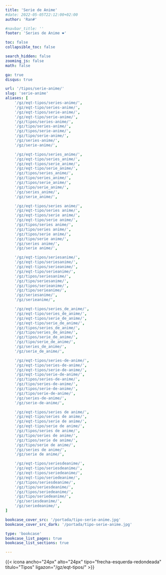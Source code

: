 ```yaml
---
title: 'Serie de Anime'
#date: 2022-05-05T22:12:00+02:00
author: 'Ran#'

#navbar_title: ''
footer: 'Series de Anime ❤️'

toc: false
collapsible_toc: false

search_hidden: false
zooming_js: false
math: false

ga: true
disqus: true

url: '/tipos/serie-anime/'
slug: 'serie-anime'
aliases: [
    '/gz/eqt-tipos/series-anime/',
    '/gz/eqt-tipo/series-anime/',
    '/gz/eqt-tipos/serie-anime/',
    '/gz/eqt-tipo/serie-anime/',
    '/gz/tipos/series-anime/',
    '/gz/tipo/series-anime/',
    '/gz/tipos/serie-anime/',
    '/gz/tipo/serie-anime/',
    '/gz/series-anime/',
    '/gz/serie-anime/',

    '/gz/eqt-tipos/series_anime/',
    '/gz/eqt-tipo/series_anime/',
    '/gz/eqt-tipos/serie_anime/',
    '/gz/eqt-tipo/serie_anime/',
    '/gz/tipos/series_anime/',
    '/gz/tipo/series_anime/',
    '/gz/tipos/serie_anime/',
    '/gz/tipo/serie_anime/',
    '/gz/series_anime/',
    '/gz/serie_anime/',

    '/gz/eqt-tipos/series anime/',
    '/gz/eqt-tipo/series anime/',
    '/gz/eqt-tipos/serie anime/',
    '/gz/eqt-tipo/serie anime/',
    '/gz/tipos/series anime/',
    '/gz/tipo/series anime/',
    '/gz/tipos/serie anime/',
    '/gz/tipo/serie anime/',
    '/gz/series anime/',
    '/gz/serie anime/',

    '/gz/eqt-tipos/seriesanime/',
    '/gz/eqt-tipo/seriesanime/',
    '/gz/eqt-tipos/serieanime/',
    '/gz/eqt-tipo/serieanime/',
    '/gz/tipos/seriesanime/',
    '/gz/tipo/seriesanime/',
    '/gz/tipos/serieanime/',
    '/gz/tipo/serieanime/',
    '/gz/seriesanime/',
    '/gz/serieanime/',

    '/gz/eqt-tipos/series_de_anime/',
    '/gz/eqt-tipo/series_de_anime/',
    '/gz/eqt-tipos/serie_de_anime/',
    '/gz/eqt-tipo/serie_de_anime/',
    '/gz/tipos/series_de_anime/',
    '/gz/tipo/series_de_anime/',
    '/gz/tipos/serie_de_anime/',
    '/gz/tipo/serie_de_anime/',
    '/gz/series_de_anime/',
    '/gz/serie_de_anime/',

    '/gz/eqt-tipos/series-de-anime/',
    '/gz/eqt-tipo/series-de-anime/',
    '/gz/eqt-tipos/serie-de-anime/',
    '/gz/eqt-tipo/serie-de-anime/',
    '/gz/tipos/series-de-anime/',
    '/gz/tipo/series-de-anime/',
    '/gz/tipos/serie-de-anime/',
    '/gz/tipo/serie-de-anime/',
    '/gz/series-de-anime/',
    '/gz/serie-de-anime/',

    '/gz/eqt-tipos/series de anime/',
    '/gz/eqt-tipo/series de anime/',
    '/gz/eqt-tipos/serie de anime/',
    '/gz/eqt-tipo/serie de anime/',
    '/gz/tipos/series de anime/',
    '/gz/tipo/series de anime/',
    '/gz/tipos/serie de anime/',
    '/gz/tipo/serie de anime/',
    '/gz/series de anime/',
    '/gz/serie de anime/',

    '/gz/eqt-tipos/seriesdeanime/',
    '/gz/eqt-tipo/seriesdeanime/',
    '/gz/eqt-tipos/seriedeanime/',
    '/gz/eqt-tipo/seriedeanime/',
    '/gz/tipos/seriesdeanime/',
    '/gz/tipo/seriesdeanime/',
    '/gz/tipos/seriedeanime/',
    '/gz/tipo/seriedeanime/',
    '/gz/seriesdeanime/',
    '/gz/seriedeanime/',
]

bookcase_cover_src: '/portada/tipo-serie-anime.jpg'
bookcase_cover_src_dark: '/portada/tipo-serie-anime.jpg'

type: 'bookcase'
bookcase_list_pages: true
bookcase_list_sections: true

---
```


{{< icona ancho="24px" alto="24px" tipo="frecha-esquerda-redondeada" titulo="Tipos" ligazon="/gz/eqt-tipos/" >}}
